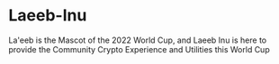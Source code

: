 # Laeeb-Inu
La'eeb is the Mascot of the 2022 World Cup, and Laeeb Inu is here to provide the Community Crypto Experience and Utilities this World Cup
